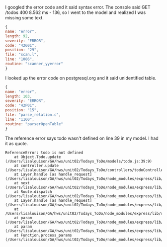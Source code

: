 I googled the error code and it said syntax error. The console said GET /todos 400 8.562 ms - 136, so I went to the model and realized I was missing some text.
```js
{
name: "error",
length: 92,
severity: "ERROR",
code: "42601",
position: "29",
file: "scan.l",
line: "1086",
routine: "scanner_yyerror"
}
```
I looked up the error code on postgresql.org and it said unidentified table. 

```js
{
name: "error",
length: 103,
severity: "ERROR",
code: "42P01",
position: "15",
file: "parse_relation.c",
line: "1160",
routine: "parserOpenTable"
}
```
The reference error says todo wasn't defined on line 39 in my model. I had it as quote.
```
ReferenceError: todo is not defined
    at Object.Todo.update (/Users/lisalouison/GA/hws/unit02/Todays_ToDo/models/todo.js:39:9)
    at controller.update (/Users/lisalouison/GA/hws/unit02/Todays_ToDo/controllers/todoController.js:69:10)
    at Layer.handle [as handle_request] (/Users/lisalouison/GA/hws/unit02/Todays_ToDo/node_modules/express/lib/router/layer.js:95:5)
    at next (/Users/lisalouison/GA/hws/unit02/Todays_ToDo/node_modules/express/lib/router/route.js:137:13)
    at Route.dispatch (/Users/lisalouison/GA/hws/unit02/Todays_ToDo/node_modules/express/lib/router/route.js:112:3)
    at Layer.handle [as handle_request] (/Users/lisalouison/GA/hws/unit02/Todays_ToDo/node_modules/express/lib/router/layer.js:95:5)
    at /Users/lisalouison/GA/hws/unit02/Todays_ToDo/node_modules/express/lib/router/index.js:281:22
    at param (/Users/lisalouison/GA/hws/unit02/Todays_ToDo/node_modules/express/lib/router/index.js:354:14)
    at param (/Users/lisalouison/GA/hws/unit02/Todays_ToDo/node_modules/express/lib/router/index.js:365:14)
    at Function.process_params (/Users/lisalouison/GA/hws/unit02/Todays_ToDo/node_modules/express/lib/router/index.js:410:3)
```